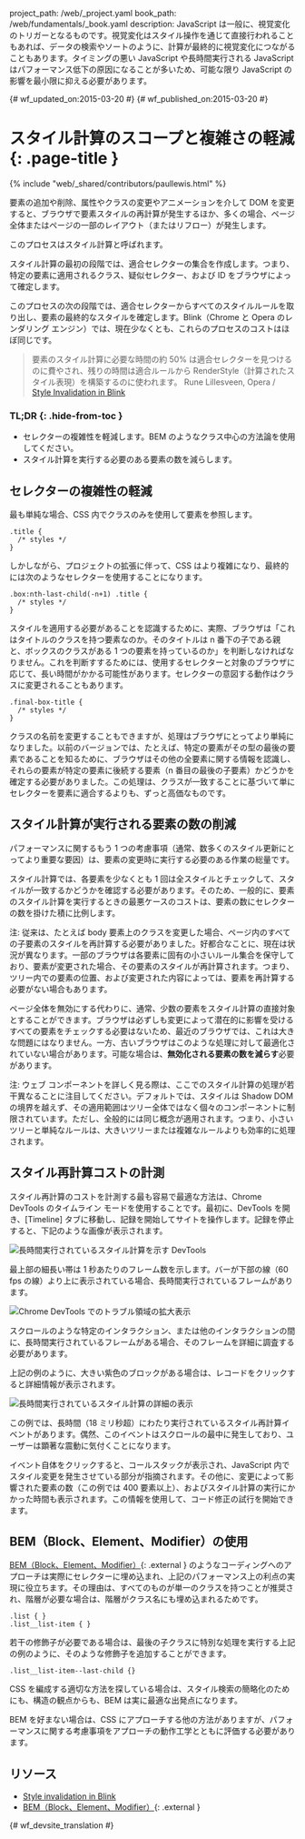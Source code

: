 project_path: /web/_project.yaml
book_path: /web/fundamentals/_book.yaml
description: JavaScript は一般に、視覚変化のトリガーとなるものです。視覚変化はスタイル操作を通じて直接行われることもあれば、データの検索やソートのように、計算が最終的に視覚変化につながることもあります。タイミングの悪い JavaScript や長時間実行される JavaScript はパフォーマンス低下の原因になることが多いため、可能な限り JavaScript の影響を最小限に抑える必要があります。

{# wf_updated_on:2015-03-20 #}
{# wf_published_on:2015-03-20 #}

# スタイル計算のスコープと複雑さの軽減 {: .page-title }

{% include "web/_shared/contributors/paullewis.html" %}

要素の追加や削除、属性やクラスの変更やアニメーションを介して DOM を変更すると、ブラウザで要素スタイルの再計算が発生するほか、多くの場合、ページ全体またはページの一部のレイアウト（またはリフロー）が発生します。


このプロセスはスタイル計算と呼ばれます。<em></em>

スタイル計算の最初の段階では、適合セレクターの集合を作成します。つまり、特定の要素に適用されるクラス、疑似セレクター、および ID をブラウザによって確定します。

このプロセスの次の段階では、適合セレクターからすべてのスタイルルールを取り出し、要素の最終的なスタイルを確定します。Blink（Chrome と Opera のレンダリング エンジン）では、現在少なくとも、これらのプロセスのコストはほぼ同じです。

> 要素のスタイル計算に必要な時間の約 50% は適合セレクターを見つけるのに費やされ、残りの時間は適合ルールから RenderStyle（計算されたスタイル表現）を構築するのに使われます。
> Rune Lillesveen, Opera / [Style Invalidation in Blink](https://docs.google.com/document/d/1vEW86DaeVs4uQzNFI5R-_xS9TcS1Cs_EUsHRSgCHGu8/view)

### TL;DR {: .hide-from-toc }

* セレクターの複雑性を軽減します。BEM のようなクラス中心の方法論を使用してください。
* スタイル計算を実行する必要のある要素の数を減らします。

## セレクターの複雑性の軽減

最も単純な場合、CSS 内でクラスのみを使用して要素を参照します。


    .title {
      /* styles */
    }


しかしながら、プロジェクトの拡張に伴って、CSS はより複雑になり、最終的には次のようなセレクターを使用することになります。


    .box:nth-last-child(-n+1) .title {
      /* styles */
    }


スタイルを適用する必要があることを認識するために、実際、ブラウザは「これはタイトルのクラスを持つ要素なのか。そのタイトルは n 番下の子である親と、ボックスのクラスがある 1 つの要素を持っているのか」を判断しなければなりません。これを判断すするためには、使用するセレクターと対象のブラウザに応じて、長い時間がかかる可能性があります。セレクターの意図する動作はクラスに変更されることもあります。


    .final-box-title {
      /* styles */
    }


クラスの名前を変更することもできますが、処理はブラウザにとってより単純になりました。以前のバージョンでは、たとえば、特定の要素がその型の最後の要素であることを知るために、ブラウザはその他の全要素に関する情報を認識し、それらの要素が特定の要素に後続する要素（n 番目の最後の子要素）かどうかを確定する必要がありました。この処理は、クラスが一致することに基づいて単にセレクターを要素に適合するよりも、ずっと高価なものです。

## スタイル計算が実行される要素の数の削減
パフォーマンスに関するもう 1 つの考慮事項（通常、数多くのスタイル更新にとってより重要な要因）は、要素の変更時に実行する必要のある作業の総量です。

スタイル計算では、各要素を少なくとも 1 回は全スタイルとチェックして、スタイルが一致するかどうかを確認する必要があります。そのため、一般的に、要素のスタイル計算を実行するときの最悪ケースのコストは、要素の数にセレクターの数を掛けた積に比例します。

注: 従来は、たとえば body 要素上のクラスを変更した場合、ページ内のすべての子要素のスタイルを再計算する必要がありました。好都合なことに、現在は状況が異なります。一部のブラウザは各要素に固有の小さいルール集合を保守しており、要素が変更された場合、その要素のスタイルが再計算されます。つまり、ツリー内での要素の位置、および変更された内容によっては、要素を再計算する必要がない場合もあります。

ページ全体を無効にする代わりに、通常、少数の要素をスタイル計算の直接対象とすることができます。ブラウザは必ずしも変更によって潜在的に影響を受けるすべての要素をチェックする必要はないため、最近のブラウザでは、これは大きな問題にはなりません。一方、古いブラウザはこのような処理に対して最適化されていない場合があります。可能な場合は、**無効化される要素の数を減らす**必要があります。

注: ウェブ コンポーネントを詳しく見る際は、ここでのスタイル計算の処理が若干異なることに注目してください。デフォルトでは、スタイルは Shadow DOM の境界を越えず、その適用範囲はツリー全体ではなく個々のコンポーネントに制限されています。ただし、全般的には同じ概念が適用されます。つまり、小さいツリーと単純なルールは、大きいツリーまたは複雑なルールよりも効率的に処理されます。

##  スタイル再計算コストの計測

スタイル再計算のコストを計測する最も容易で最適な方法は、Chrome DevTools のタイムライン モードを使用することです。最初に、DevTools を開き、[Timeline] タブに移動し、記録を開始してサイトを操作します。記録を停止すると、下記のような画像が表示されます。

<img src="images/reduce-the-scope-and-complexity-of-style-calculations/long-running-style.jpg"  alt="長時間実行されているスタイル計算を示す DevTools">

最上部の細長い帯は 1 秒あたりのフレーム数を示します。バーが下部の線（60 fps の線）より上に表示されている場合、長時間実行されているフレームがあります。

<img src="images/reduce-the-scope-and-complexity-of-style-calculations/frame-selection.jpg"  alt="Chrome DevTools でのトラブル領域の拡大表示">

スクロールのような特定のインタラクション、または他のインタラクションの間に、長時間実行されているフレームがある場合、そのフレームを詳細に調査する必要があります。

上記の例のように、大きい紫色のブロックがある場合は、レコードをクリックすると詳細情報が表示されます。

<img src="images/reduce-the-scope-and-complexity-of-style-calculations/style-details.jpg"  alt="長時間実行されているスタイル計算の詳細の表示">

この例では、長時間（18 ミリ秒超）にわたり実行されているスタイル再計算イベントがあります。偶然、このイベントはスクロールの最中に発生しており、ユーザーは顕著な震動に気付くことになります。

イベント自体をクリックすると、コールスタックが表示され、JavaScript 内でスタイル変更を発生させている部分が指摘されます。その他に、変更によって影響された要素の数（この例では 400 要素以上）、およびスタイル計算の実行にかかった時間も表示されます。この情報を使用して、コード修正の試行を開始できます。

##  BEM（Block、Element、Modifier）の使用

[BEM（Block、Element、Modifier）](https://bem.info/){: .external } のようなコーディングへのアプローチは実際にセレクターに埋め込まれ、上記のパフォーマンス上の利点の実現に役立ちます。その理由は、すべてのものが単一のクラスを持つことが推奨され、階層が必要な場合は、階層がクラス名にも埋め込まれるためです。


    .list { }
    .list__list-item { }


若干の修飾子が必要である場合は、最後の子クラスに特別な処理を実行する上記の例のように、そのような修飾子を追加することができます。


    .list__list-item--last-child {}


CSS を編成する適切な方法を探している場合は、スタイル検索の簡略化のためにも、構造の観点からも、BEM は実に最適な出発点になります。

BEM を好まない場合は、CSS にアプローチする他の方法がありますが、パフォーマンスに関する考慮事項をアプローチの動作工学とともに評価する必要があります。

## リソース

* [Style invalidation in Blink](https://docs.google.com/document/d/1vEW86DaeVs4uQzNFI5R-_xS9TcS1Cs_EUsHRSgCHGu8/edit)
* [BEM（Block、Element、Modifier）](https://bem.info/){: .external }


{# wf_devsite_translation #}
